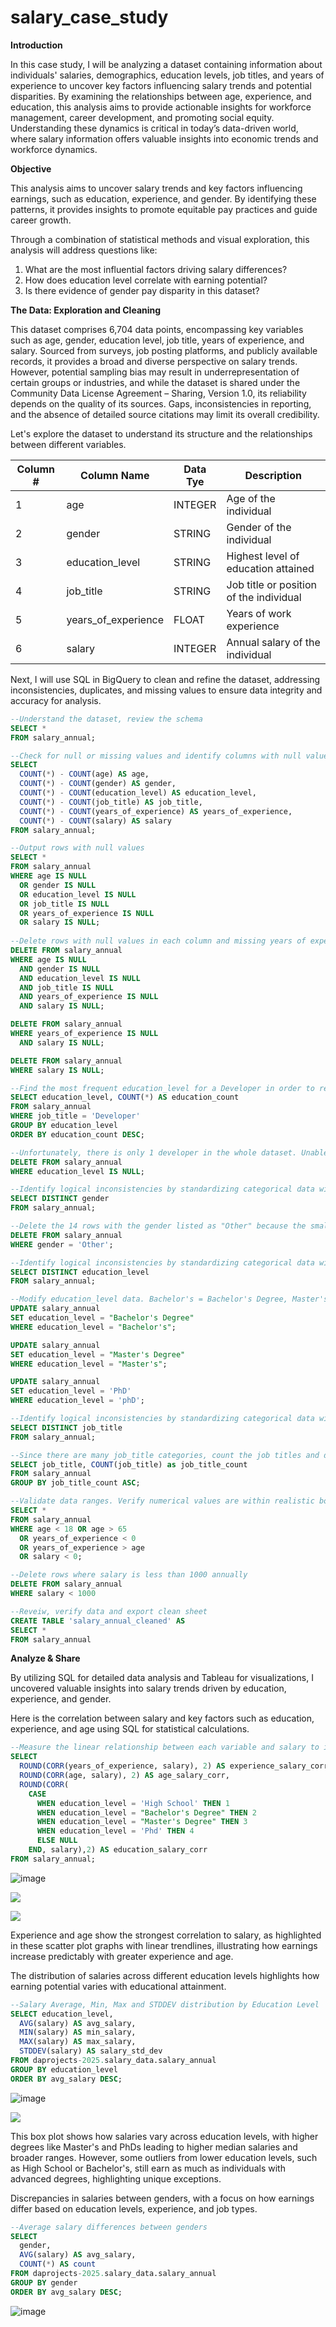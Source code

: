 # salary_case_study

**Introduction**

In this case study, I will be analyzing a dataset containing information about individuals' salaries, demographics, education levels, job titles, and years of experience to uncover key factors influencing salary trends and potential disparities. By examining the relationships between age, experience, and education, this analysis aims to provide actionable insights for workforce management, career development, and promoting social equity. Understanding these dynamics is critical in today’s data-driven world, where salary information offers valuable insights into economic trends and workforce dynamics.

**Objective**

This analysis aims to uncover salary trends and key factors influencing earnings, such as education, experience, and gender. By identifying these patterns, it provides insights to promote equitable pay practices and guide career growth.

Through a combination of statistical methods and visual exploration, this analysis will address questions like:
  1.	What are the most influential factors driving salary differences?
  2.	How does education level correlate with earning potential?
  3.	Is there evidence of gender pay disparity in this dataset?

**The Data: Exploration and Cleaning**

This dataset comprises 6,704 data points, encompassing key variables such as age, gender, education level, job title, years of experience, and salary. Sourced from surveys, job posting platforms, and publicly available records, it provides a broad and diverse perspective on salary trends. However, potential sampling bias may result in underrepresentation of certain groups or industries, and while the dataset is shared under the Community Data License Agreement – Sharing, Version 1.0, its reliability depends on the quality of its sources. Gaps, inconsistencies in reporting, and the absence of detailed source citations may limit its overall credibility.

Let's explore the dataset to understand its structure and the relationships between different variables.

|Column #|Column Name|Data Tye|Description|
|----|---------------|----------|------------------|
|1 | age | INTEGER | Age of the individual |
|2 | gender | STRING | Gender of the individual |
|3 | education_level | STRING | Highest level of education attained |
|4 | job_title | STRING | Job title or position of the individual |
|5 | years_of_experience | FLOAT | Years of work experience |
|6 | salary | INTEGER | Annual salary of the individual |


Next, I will use SQL in BigQuery to clean and refine the dataset, addressing inconsistencies, duplicates, and missing values to ensure data integrity and accuracy for analysis.

```SQL
--Understand the dataset, review the schema 
SELECT *
FROM salary_annual;

--Check for null or missing values and identify columns with null values
SELECT 
  COUNT(*) - COUNT(age) AS age,
  COUNT(*) - COUNT(gender) AS gender,
  COUNT(*) - COUNT(education_level) AS education_level,
  COUNT(*) - COUNT(job_title) AS job_title,
  COUNT(*) - COUNT(years_of_experience) AS years_of_experience,
  COUNT(*) - COUNT(salary) AS salary
FROM salary_annual;

--Output rows with null values 
SELECT *
FROM salary_annual
WHERE age IS NULL
  OR gender IS NULL
  OR education_level IS NULL
  OR job_title IS NULL
  OR years_of_experience IS NULL
  OR salary IS NULL;
  
--Delete rows with null values in each column and missing years of experience and salary
DELETE FROM salary_annual
WHERE age IS NULL
  AND gender IS NULL
  AND education_level IS NULL
  AND job_title IS NULL
  AND years_of_experience IS NULL
  AND salary IS NULL;

DELETE FROM salary_annual
WHERE years_of_experience IS NULL
  AND salary IS NULL;

DELETE FROM salary_annual
WHERE salary IS NULL;

--Find the most frequent education_level for a Developer in order to replace the null value
SELECT education_level, COUNT(*) AS education_count
FROM salary_annual
WHERE job_title = 'Developer'
GROUP BY education_level
ORDER BY education_count DESC;

--Unfortunately, there is only 1 developer in the whole dataset. Unable to replace the value, so remove the row with the null value
DELETE FROM salary_annual
WHERE education_level IS NULL;

--Identify logical inconsistencies by standardizing categorical data with spelling and formatting for gender column
SELECT DISTINCT gender
FROM salary_annual;

--Delete the 14 rows with the gender listed as "Other" because the small amount of data in this category does not provide enough representation to allow for a meaningful or accurate analysis 
DELETE FROM salary_annual
WHERE gender = 'Other';

--Identify logical inconsistencies by standardizing categorical data with spelling and formating for education_level column
SELECT DISTINCT education_level
FROM salary_annual;

--Modify education_level data. Bachelor's = Bachelor's Degree, Master's = Master's Degree and phD = PhD
UPDATE salary_annual
SET education_level = "Bachelor's Degree"
WHERE education_level = "Bachelor's";

UPDATE salary_annual
SET education_level = "Master's Degree"
WHERE education_level = "Master's";

UPDATE salary_annual
SET education_level = 'PhD'
WHERE education_level = 'phD';

--Identify logical inconsistencies by standardizing categorical data with spelling and formatting for education_level column
SELECT DISTINCT job_title
FROM salary_annual;

--Since there are many job_title categories, count the job titles and determine if they need modifying
SELECT job_title, COUNT(job_title) as job_title_count
FROM salary_annual
GROUP BY job_title_count ASC;

--Validate data ranges. Verify numerical values are within realistic bounds
SELECT *
FROM salary_annual
WHERE age < 18 OR age > 65
  OR years_of_experience < 0
  OR years_of_experience > age
  OR salary < 0;

--Delete rows where salary is less than 1000 annually
DELETE FROM salary_annual
WHERE salary < 1000

--Reveiw, verify data and export clean sheet
CREATE TABLE 'salary_annual_cleaned' AS
SELECT *
FROM salary_annual
```

**Analyze & Share**

By utilizing SQL for detailed data analysis and Tableau for visualizations, I uncovered valuable insights into salary trends driven by education, experience, and gender.

Here is the correlation between salary and key factors such as education, experience, and age using SQL for statistical calculations.
```SQL
--Measure the linear relationship between each variable and salary to identify influencing factors to salary
SELECT 
  ROUND(CORR(years_of_experience, salary), 2) AS experience_salary_corr,
  ROUND(CORR(age, salary), 2) AS age_salary_corr,
  ROUND(CORR(
    CASE 
      WHEN education_level = 'High School' THEN 1
      WHEN education_level = "Bachelor's Degree" THEN 2
      WHEN education_level = "Master's Degree" THEN 3
      WHEN education_level = 'Phd' THEN 4
      ELSE NULL
    END, salary),2) AS education_salary_corr
FROM salary_annual;
```
![image](https://github.com/user-attachments/assets/d20ffd30-2e97-4ffc-b380-14fe3cded9a9)

![](https://github.com/marvin-gomez/salary_case_study/blob/5bb24054180f36b127e9b6452bb6760f882101cb/Data%20Visuals/Plot%20Age%20to%20salary.png)

![](https://github.com/marvin-gomez/salary_case_study/blob/5bb24054180f36b127e9b6452bb6760f882101cb/Data%20Visuals/Plot%20Yrs%20Exp%20to%20salary.png)

Experience and age show the strongest correlation to salary, as highlighted in these scatter plot graphs with linear trendlines, illustrating how earnings increase predictably with greater experience and age.

The distribution of salaries across different education levels highlights how earning potential varies with educational attainment.
```SQL
--Salary Average, Min, Max and STDDEV distribution by Education Level
SELECT education_level,
  AVG(salary) AS avg_salary,
  MIN(salary) AS min_salary,
  MAX(salary) AS max_salary,
  STDDEV(salary) AS salary_std_dev
FROM daprojects-2025.salary_data.salary_annual
GROUP BY education_level
ORDER BY avg_salary DESC;
```
![image](https://github.com/user-attachments/assets/6a0c8fc3-497d-43c3-8024-6c27594009b7)

![](https://github.com/marvin-gomez/salary_case_study/blob/4a8afaccf147e6f252c58e67c1f37d9d525ac579/Data%20Visuals/BoxPlot%20salary%20at%20edu.png)

This box plot shows how salaries vary across education levels, with higher degrees like Master's and PhDs leading to higher median salaries and broader ranges. However, some outliers from lower education levels, such as High School or Bachelor's, still earn as much as individuals with advanced degrees, highlighting unique exceptions.

Discrepancies in salaries between genders, with a focus on how earnings differ based on education levels, experience, and job types.
```SQL
--Average salary differences between genders
SELECT 
  gender, 
  AVG(salary) AS avg_salary, 
  COUNT(*) AS count
FROM daprojects-2025.salary_data.salary_annual
GROUP BY gender
ORDER BY avg_salary DESC;
```
![image](https://github.com/user-attachments/assets/26d06f7e-8a6e-44ef-bb1f-3fcc57fbfb05)






